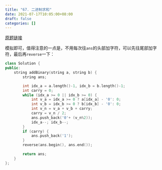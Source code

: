 ```yaml
---
title: "67. 二进制求和"
date: 2021-07-17T10:05:00+08:00
draft: false
categories: []
---
```


[原题链接](https://leetcode-cn.com/problems/add-binary/)

模拟即可，值得注意的一点是，不用每次往`ans`的头部加字符，可以先往尾部加字符，最后再`reverse`一下：

```cpp
class Solution {
public:
    string addBinary(string a, string b) {
        string ans;

        int idx_a = a.length()-1, idx_b = b.length()-1;
        int carry = 0;
        while (idx_a >= 0 || idx_b >= 0) {
            int v_a = idx_a >= 0 ? a[idx_a] - '0': 0;
            int v_b = idx_b >= 0 ? b[idx_b] - '0': 0;
            int v_n = v_a + v_b + carry;
            carry = v_n / 2;
            ans.push_back('0'+ (v_n%2));
            idx_a--; idx_b--;
        }
        if (carry) {
            ans.push_back('1');
        }
        reverse(ans.begin(), ans.end());
        
        return ans;
    }
};
```
